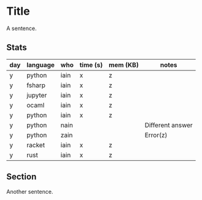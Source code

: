 # Title

A sentence.

## Stats

| day | language | who | time (s) | mem (KB) | notes |
| --- | --- | --- | --- | --- | --- |
| y | python | iain | x | z |  |
| y | fsharp | iain | x | z |  |
| y | jupyter | iain | x | z |  |
| y | ocaml | iain | x | z |  |
| y | python | iain | x | z |  |
| y | python | nain |  |  | Different answer |
| y | python | zain |  |  | Error(z) |
| y | racket | iain | x | z |  |
| y | rust | iain | x | z |  |


## Section

Another sentence.

